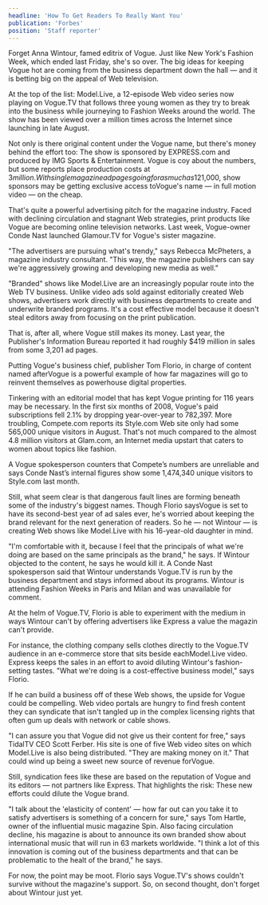 ```yaml
---
headline: 'How To Get Readers To Really Want You'
publication: 'Forbes'
position: 'Staff reporter'
---
```


Forget Anna Wintour, famed editrix of Vogue. Just like New York's Fashion
Week, which ended last Friday, she's so over. The big ideas for keeping
Vogue hot are coming from the business department down the hall — and it
is betting big on the appeal of Web television.

At the top of the list: Model.Live, a 12-episode Web video series now
playing on Vogue.TV that follows three young women as they try to break
into the business while journeying to Fashion Weeks around the world. The
show has been viewed over a million times across the Internet since
launching in late August.

Not only is there original content under the Vogue name, but there's money
behind the effort too: The show is sponsored by EXPRESS.com and produced
by IMG Sports & Entertainment. Vogue is coy about the numbers, but some
reports place production costs at $3 million. With single magazine ad
  pages going for as much as$121,000, show sponsors may be getting
exclusive access toVogue's name — in full motion video — on the cheap.

That's quite a powerful advertising pitch for the magazine industry. Faced
with declining circulation and stagnant Web strategies, print products
like Vogue are becoming online television networks. Last week, Vogue-owner
Conde Nast launched Glamour.TV for Vogue's sister magazine.

"The advertisers are pursuing what's trendy," says Rebecca McPheters, a
magazine industry consultant. "This way, the magazine publishers can say
we're aggressively growing and developing new media as well."

"Branded" shows like Model.Live are an increasingly popular route into the
Web TV business. Unlike video ads sold against editorially created Web
shows, advertisers work directly with business departments to create and
underwrite branded programs. It's a cost effective model because it
doesn't steal editors away from focusing on the print publication.

That is, after all, where Vogue still makes its money. Last year, the
Publisher's Information Bureau reported it had roughly \$419 million in
sales from some 3,201 ad pages.

Putting Vogue's business chief, publisher Tom Florio, in charge of content
named afterVogue is a powerful example of how far magazines will go to
reinvent themselves as powerhouse digital properties.

Tinkering with an editorial model that has kept Vogue printing for 116
years may be necessary. In the first six months of 2008, Vogue's paid
subscriptions fell 2.1% by dropping year-over-year to 782,397. More
troubling, Compete.com reports its Style.com Web site only had some
565,000 unique visitors in August. That's not much compared to the almost
4.8 million visitors at Glam.com, an Internet media upstart that caters to
women about topics like fashion.

A Vogue spokesperson counters that Compete’s numbers are unreliable and
says Conde Nast’s internal figures show some 1,474,340 unique visitors to
Style.com last month.

Still, what seem clear is that dangerous fault lines are forming beneath
some of the industry's biggest names. Though Florio saysVogue is set to
have its second-best year of ad sales ever, he's worried about keeping the
brand relevant for the next generation of readers. So he — not Wintour —
is creating Web shows like Model.Live with his 16-year-old daughter in
mind.

"I'm comfortable with it, because I feel that the principals of what we're
doing are based on the same principals as the brand," he says. If Wintour
objected to the content, he says he would kill it. A Conde Nast
spokesperson said that Wintour understands Vogue.TV is run by the business
department and stays informed about its programs. Wintour is attending
Fashion Weeks in Paris and Milan and was unavailable for comment.

At the helm of Vogue.TV, Florio is able to experiment with the medium in
ways Wintour can't by offering advertisers like Express a value the
magazin can't provide.

For instance, the clothing company sells clothes directly to the Vogue.TV
audience in an e-commerce store that sits beside eachModel.Live video.
Express keeps the sales in an effort to avoid diluting Wintour's
fashion-setting tastes. "What we're doing is a cost-effective business
model," says Florio.

If he can build a business off of these Web shows, the upside for Vogue
could be compelling. Web video portals are hungry to find fresh content
they can syndicate that isn't tangled up in the complex licensing rights
that often gum up deals with network or cable shows.

"I can assure you that Vogue did not give us their content for free," says
TidalTV CEO Scott Ferber. His site is one of five Web video sites on which
Model.Live is also being distributed. "They are making money on it." That
could wind up being a sweet new source of revenue forVogue.

Still, syndication fees like these are based on the reputation of Vogue
and its editors — not partners like Express. That highlights the risk:
These new efforts could dilute the Vogue brand.

"I talk about the 'elasticity of content' — how far out can you take it to
satisfy advertisers is something of a concern for sure," says Tom Hartle,
owner of the influential music magazine Spin. Also facing circulation
decline, his magazine is about to announce its own branded show about
international music that will run in 63 markets worldwide. "I think a lot
of this innovation is coming out of the business departments and that can
be problematic to the healt of the brand," he says.

For now, the point may be moot. Florio says Vogue.TV's shows couldn't
survive without the magazine's support. So, on second thought, don't
forget about Wintour just yet.
